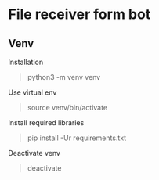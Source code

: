 # File receiver form bot

## Venv

Installation
> python3 -m venv venv

Use virtual env
> source venv/bin/activate

Install required libraries
> pip install -Ur requirements.txt

Deactivate venv
> deactivate

